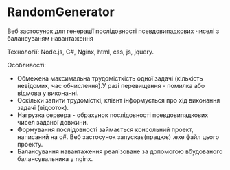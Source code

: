 # RandomGenerator
Веб застосунок для генерації послідовності псевдовипадкових чиселі з балансуваням навантаження

Технології: Node.js, C#, Nginx, html, css, js, jquery.

Особливості:
 + Обмежена максимальна трудомісткість одної задачі (кількість невідомих, час обчислення).У разі перевищення - помилка або відмова у виконанні.
 + Оскільки запити трудомісткі, клієнт інформується про хід виконання задачі (відсоток).
 + Нагрузка сервера - обрахунок послідовності псевдовипадкових чисел заданої довжини.
 + Формування послідовності займається консольний проект, написаний на c#. Веб застосунок запускає(працює) .exe файл цього проекту.
 + Балансування навантаження реалізоване за допомогою вбудованого балансувальника у nginx.
